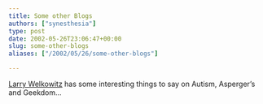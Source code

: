 ```yaml
---
title: Some other Blogs
authors: ["synesthesia"]
type: post
date: 2002-05-26T23:06:47+00:00
slug: some-other-blogs 
aliases: ["/2002/05/26/some-other-blogs"]

---
```

[Larry Welkowitz][1] has some interesting things to say on Autism, Asperger&#8217;s and Geekdom&#8230;

 [1]: https://radio.weblogs.com/0105977/